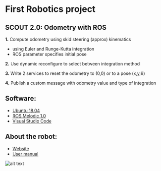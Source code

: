 # First Robotics project
## SCOUT 2.0: Odometry with ROS

**1.** Compute odometry using skid steering (approx) kinematics
   - using Euler and Runge-Kutta integration
   - ROS parameter specifies initial pose
    
**2.** Use dynamic reconfigure to select between integration method

**3.** Write 2 services to reset the odometry to (0,0) or to a pose (x,y,θ)

**4.** Publish a custom message with odometry value and type of integration

## Software:
- [Ubuntu 18.04](https://releases.ubuntu.com/18.04/)
- [ROS Melodic 1.0](http://wiki.ros.org/melodic)
- [Visual Studio Code](https://code.visualstudio.com/)

## About the robot:
- [Website](https://www.agilex.ai/index/product/id/2?lang=en-us)
- [User manual](https://www.generationrobots.com/media/agilex/SCOUT2.0_UserManual_v2.0_EN.pdf)

![alt text](https://www.agilex.ai/upload/blocks/6_imgen.png?s=0)